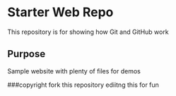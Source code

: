 # Starter Web Repo

This repository is for showing how Git and GitHub work

## Purpose

Sample website with plenty of files for demos

###copyright
fork this repository
ediitng this for fun